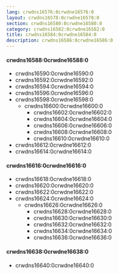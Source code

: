 ```yaml
---
lang: crwdns16576:0crwdne16576:0
layout: crwdns16578:0crwdne16578:0
section: crwdns16580:0crwdne16580:0
category: crwdns16582:0crwdne16582:0
title: crwdns16584:0crwdne16584:0
description: crwdns16586:0crwdne16586:0
---
```


#### crwdns16588:0crwdne16588:0
- crwdns16590:0crwdne16590:0
- crwdns16592:0crwdne16592:0
- crwdns16594:0crwdne16594:0
- crwdns16596:0crwdne16596:0
- crwdns16598:0crwdne16598:0
   - crwdns16600:0crwdne16600:0
      - crwdns16602:0crwdne16602:0
      - crwdns16604:0crwdne16604:0
      - crwdns16606:0crwdne16606:0
      - crwdns16608:0crwdne16608:0
      - crwdns16610:0crwdne16610:0
- crwdns16612:0crwdne16612:0
- crwdns16614:0crwdne16614:0

#### crwdns16616:0crwdne16616:0
- crwdns16618:0crwdne16618:0
- crwdns16620:0crwdne16620:0
- crwdns16622:0crwdne16622:0
- crwdns16624:0crwdne16624:0
   - crwdns16626:0crwdne16626:0
      - crwdns16628:0crwdne16628:0
      - crwdns16630:0crwdne16630:0
      - crwdns16632:0crwdne16632:0
      - crwdns16634:0crwdne16634:0
      - crwdns16636:0crwdne16636:0

#### crwdns16638:0crwdne16638:0
- crwdns16640:0crwdne16640:0
